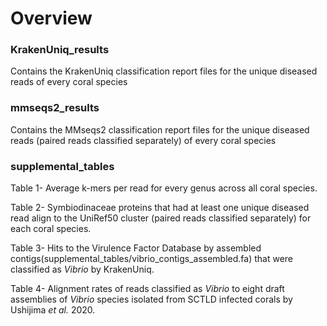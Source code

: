 # Overview 
### KrakenUniq_results
Contains the KrakenUniq classification report files for the unique diseased reads of every coral species
### mmseqs2_results
Contains the MMseqs2 classification report files for the unique diseased reads (paired reads classified separately) of every coral species 
### supplemental_tables
Table 1- Average k-mers per read for every genus across all coral species. 

Table 2- Symbiodinaceae proteins that had at least one unique diseased read align to the UniRef50 cluster (paired reads classified separately) for each coral species.

Table 3- Hits to the Virulence Factor Database by assembled contigs(supplemental_tables/vibrio_contigs_assembled.fa) that were classified as *Vibrio* by KrakenUniq.

Table 4- Alignment rates of reads classified as *Vibrio* to eight draft assemblies of *Vibrio* species isolated from SCTLD infected corals by Ushijima *et al.* 2020.



